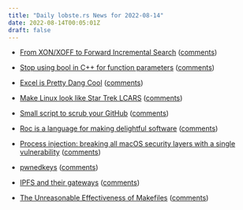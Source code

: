 ```yaml
---
title: "Daily lobste.rs News for 2022-08-14"
date: 2022-08-14T00:05:01Z
draft: false
---
```






- [From XON/XOFF to Forward Incremental Search](https://susam.net/blog/from-xon-xoff-to-forward-incremental-search.html)
  ([comments](https://lobste.rs/s/ikyan7/from_xon_xoff_forward_incremental_search))



- [Stop using bool in C++ for function parameters](https://cpp-rendering.io/using-bool-in-c/)
  ([comments](https://lobste.rs/s/fokqxv/stop_using_bool_c_for_function_parameters))



- [Excel is Pretty Dang Cool](https://buttondown.email/hillelwayne/archive/excel-is-pretty-dang-cool/)
  ([comments](https://lobste.rs/s/vplt6d/excel_is_pretty_dang_cool))



- [Make Linux look like Star Trek LCARS](https://lunduke.substack.com/p/make-linux-look-like-star-trek-lcars)
  ([comments](https://lobste.rs/s/zad6za/make_linux_look_like_star_trek_lcars))



- [Small script to scrub your GitHub](https://gist.github.com/lf94/d8e7d11a24ddad8315d28741e6d6bf2e)
  ([comments](https://lobste.rs/s/enlwip/small_script_scrub_your_github))



- [Roc is a language for making delightful software](https://github.com/roc-lang/roc)
  ([comments](https://lobste.rs/s/vnjt6x/roc_is_language_for_making_delightful))



- [Process injection: breaking all macOS security layers with a single vulnerability](https://sector7.computest.nl/post/2022-08-process-injection-breaking-all-macos-security-layers-with-a-single-vulnerability/)
  ([comments](https://lobste.rs/s/jau6n9/process_injection_breaking_all_macos))



- [pwnedkeys](https://pwnedkeys.com/faq.html)
  ([comments](https://lobste.rs/s/wmhlbp/pwnedkeys))



- [IPFS and their gateways](https://daniel.haxx.se/blog/2022/08/10/ipfs-and-their-gateways/)
  ([comments](https://lobste.rs/s/fb5bd1/ipfs_their_gateways))



- [The Unreasonable Effectiveness of Makefiles](https://matt-rickard.com/the-unreasonable-effectiveness-of-makefiles)
  ([comments](https://lobste.rs/s/sq9h3p/unreasonable_effectiveness_makefiles))


